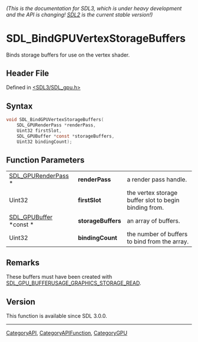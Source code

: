 ###### (This is the documentation for SDL3, which is under heavy development and the API is changing! [SDL2](https://wiki.libsdl.org/SDL2/) is the current stable version!)
# SDL_BindGPUVertexStorageBuffers

Binds storage buffers for use on the vertex shader.

## Header File

Defined in [<SDL3/SDL_gpu.h>](https://github.com/libsdl-org/SDL/blob/main/include/SDL3/SDL_gpu.h)

## Syntax

```c
void SDL_BindGPUVertexStorageBuffers(
    SDL_GPURenderPass *renderPass,
    Uint32 firstSlot,
    SDL_GPUBuffer *const *storageBuffers,
    Uint32 bindingCount);
```

## Function Parameters

|                                          |                    |                                                       |
| ---------------------------------------- | ------------------ | ----------------------------------------------------- |
| [SDL_GPURenderPass](SDL_GPURenderPass) * | **renderPass**     | a render pass handle.                                 |
| Uint32                                   | **firstSlot**      | the vertex storage buffer slot to begin binding from. |
| [SDL_GPUBuffer](SDL_GPUBuffer) *const *  | **storageBuffers** | an array of buffers.                                  |
| Uint32                                   | **bindingCount**   | the number of buffers to bind from the array.         |

## Remarks

These buffers must have been created with
[SDL_GPU_BUFFERUSAGE_GRAPHICS_STORAGE_READ](SDL_GPU_BUFFERUSAGE_GRAPHICS_STORAGE_READ).

## Version

This function is available since SDL 3.0.0.

----
[CategoryAPI](CategoryAPI), [CategoryAPIFunction](CategoryAPIFunction), [CategoryGPU](CategoryGPU)

